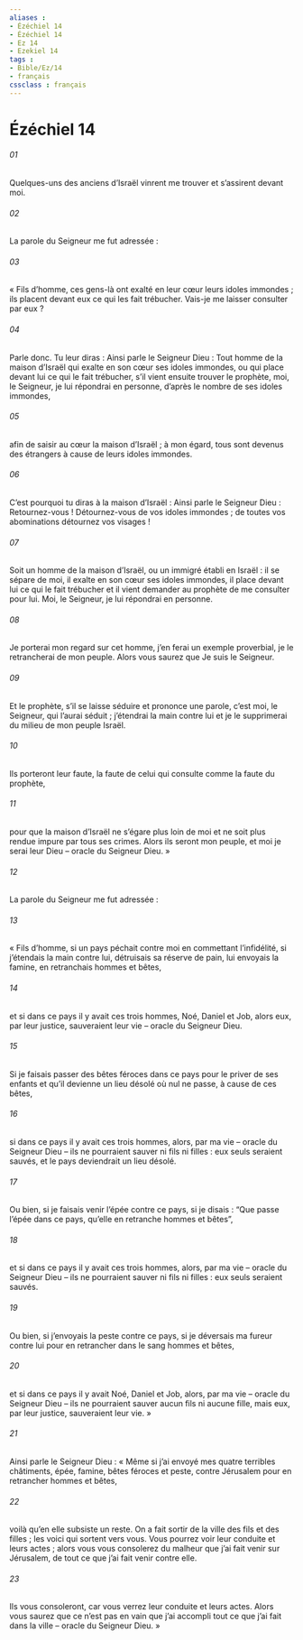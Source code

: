 ```yaml
---
aliases : 
- Ézéchiel 14
- Ézéchiel 14
- Ez 14
- Ezekiel 14
tags : 
- Bible/Ez/14
- français
cssclass : français
---
```


# Ézéchiel 14

###### 01
Quelques-uns des anciens d’Israël vinrent me trouver et s’assirent devant moi.
###### 02
La parole du Seigneur me fut adressée :
###### 03
« Fils d’homme, ces gens-là ont exalté en leur cœur leurs idoles immondes ; ils placent devant eux ce qui les fait trébucher. Vais-je me laisser consulter par eux ?
###### 04
Parle donc. Tu leur diras : Ainsi parle le Seigneur Dieu : Tout homme de la maison d’Israël qui exalte en son cœur ses idoles immondes, ou qui place devant lui ce qui le fait trébucher, s’il vient ensuite trouver le prophète, moi, le Seigneur, je lui répondrai en personne, d’après le nombre de ses idoles immondes,
###### 05
afin de saisir au cœur la maison d’Israël ; à mon égard, tous sont devenus des étrangers à cause de leurs idoles immondes.
###### 06
C’est pourquoi tu diras à la maison d’Israël : Ainsi parle le Seigneur Dieu : Retournez-vous ! Détournez-vous de vos idoles immondes ; de toutes vos abominations détournez vos visages !
###### 07
Soit un homme de la maison d’Israël, ou un immigré établi en Israël : il se sépare de moi, il exalte en son cœur ses idoles immondes, il place devant lui ce qui le fait trébucher et il vient demander au prophète de me consulter pour lui. Moi, le Seigneur, je lui répondrai en personne.
###### 08
Je porterai mon regard sur cet homme, j’en ferai un exemple proverbial, je le retrancherai de mon peuple. Alors vous saurez que Je suis le Seigneur.
###### 09
Et le prophète, s’il se laisse séduire et prononce une parole, c’est moi, le Seigneur, qui l’aurai séduit ; j’étendrai la main contre lui et je le supprimerai du milieu de mon peuple Israël.
###### 10
Ils porteront leur faute, la faute de celui qui consulte comme la faute du prophète,
###### 11
pour que la maison d’Israël ne s’égare plus loin de moi et ne soit plus rendue impure par tous ses crimes. Alors ils seront mon peuple, et moi je serai leur Dieu – oracle du Seigneur Dieu. »
###### 12
La parole du Seigneur me fut adressée :
###### 13
« Fils d’homme, si un pays péchait contre moi en commettant l’infidélité, si j’étendais la main contre lui, détruisais sa réserve de pain, lui envoyais la famine, en retranchais hommes et bêtes,
###### 14
et si dans ce pays il y avait ces trois hommes, Noé, Daniel et Job, alors eux, par leur justice, sauveraient leur vie – oracle du Seigneur Dieu.
###### 15
Si je faisais passer des bêtes féroces dans ce pays pour le priver de ses enfants et qu’il devienne un lieu désolé où nul ne passe, à cause de ces bêtes,
###### 16
si dans ce pays il y avait ces trois hommes, alors, par ma vie – oracle du Seigneur Dieu – ils ne pourraient sauver ni fils ni filles : eux seuls seraient sauvés, et le pays deviendrait un lieu désolé.
###### 17
Ou bien, si je faisais venir l’épée contre ce pays, si je disais : “Que passe l’épée dans ce pays, qu’elle en retranche hommes et bêtes”,
###### 18
et si dans ce pays il y avait ces trois hommes, alors, par ma vie – oracle du Seigneur Dieu – ils ne pourraient sauver ni fils ni filles : eux seuls seraient sauvés.
###### 19
Ou bien, si j’envoyais la peste contre ce pays, si je déversais ma fureur contre lui pour en retrancher dans le sang hommes et bêtes,
###### 20
et si dans ce pays il y avait Noé, Daniel et Job, alors, par ma vie – oracle du Seigneur Dieu – ils ne pourraient sauver aucun fils ni aucune fille, mais eux, par leur justice, sauveraient leur vie. »
###### 21
Ainsi parle le Seigneur Dieu : « Même si j’ai envoyé mes quatre terribles châtiments, épée, famine, bêtes féroces et peste, contre Jérusalem pour en retrancher hommes et bêtes,
###### 22
voilà qu’en elle subsiste un reste. On a fait sortir de la ville des fils et des filles ; les voici qui sortent vers vous. Vous pourrez voir leur conduite et leurs actes ; alors vous vous consolerez du malheur que j’ai fait venir sur Jérusalem, de tout ce que j’ai fait venir contre elle.
###### 23
Ils vous consoleront, car vous verrez leur conduite et leurs actes. Alors vous saurez que ce n’est pas en vain que j’ai accompli tout ce que j’ai fait dans la ville – oracle du Seigneur Dieu. »
